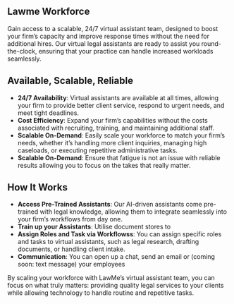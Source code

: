 ## Lawme Workforce 

Gain access to a scalable, 24/7 virtual assistant team, designed to boost your firm’s capacity and improve response times without the need for additional hires. Our virtual legal assistants are ready to assist you round-the-clock, ensuring that your practice can handle increased workloads seamlessly.

## Available, Scalable, Reliable
- **24/7 Availability**: Virtual assistants are available at all times, allowing your firm to provide better client service, respond to urgent needs, and meet tight deadlines.
- **Cost Efficiency**: Expand your firm’s capabilities without the costs associated with recruiting, training, and maintaining additional staff.
- **Scalable On-Demand**: Easily scale your workforce to match your firm’s needs, whether it’s handling more client inquiries, managing high caseloads, or executing repetitive administrative tasks.
- **Scalable On-Demand**: Ensure that fatigue is not an issue with reliable results allowing you to focus on the takes that really matter.


## How It Works
- **Access Pre-Trained Assistants**: Our AI-driven assistants come pre-trained with legal knowledge, allowing them to integrate seamlessly into your firm’s workflows from day one. 
- **Train up your Assistants**: Utilise document stores to 
- **Assign Roles and Task via Workflowss**: You can assign specific roles and tasks to virtual assistants, such as legal research, drafting documents, or handling client intake.
- **Communication**: You can open up a chat, send an email or (coming soon: text message) your employees

By scaling your workforce with LawMe’s virtual assistant team, you can focus on what truly matters: providing quality legal services to your clients while allowing technology to handle routine and repetitive tasks.

